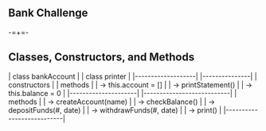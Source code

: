 Bank Challenge
--------------

-=+=-

Classes, Constructors, and Methods
----------------------------------

| class bankAccount |                   | class printer |
|-------------------|                   |---------------|
| constructors      |                   | methods       |
| -> this.account = [] |                | -> printStatement() |
| -> this.balance = 0 |                 |---------------------|
|---------------------------|
| methods           |
| -> createAccount(name) |
| -> checkBalance() |
| -> depositFunds(#, date) |
| -> withdrawFunds(#, date) |
| -> print()        |
|---------------------------|


